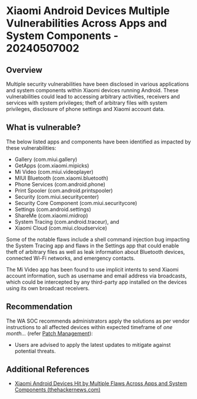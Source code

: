 # Xiaomi Android Devices Multiple Vulnerabilities Across Apps and System Components - 20240507002

## Overview

Multiple security vulnerabilities have been disclosed in various applications and system components within Xiaomi devices running Android. These vulnerabilities could lead to accessing arbitrary activities, receivers and services with system privileges; theft of arbitrary files with system privileges, disclosure of phone settings and Xiaomi account data.

## What is vulnerable?

The below listed apps and components have been identified as impacted by these vulnerabilities:

- Gallery (com.miui.gallery)
- GetApps (com.xiaomi.mipicks)
- Mi Video (com.miui.videoplayer)
- MIUI Bluetooth (com.xiaomi.bluetooth)
- Phone Services (com.android.phone)
- Print Spooler (com.android.printspooler)
- Security (com.miui.securitycenter)
- Security Core Component (com.miui.securitycore)
- Settings (com.android.settings)
- ShareMe (com.xiaomi.midrop)
- System Tracing (com.android.traceur), and
- Xiaomi Cloud (com.miui.cloudservice)

Some of the notable flaws include a shell command injection bug impacting the System Tracing app and flaws in the Settings app that could enable theft of arbitrary files as well as leak information about Bluetooth devices, connected Wi-Fi networks, and emergency contacts.

The Mi Video app has been found to use implicit intents to send Xiaomi account information, such as username and email address via broadcasts, which could be intercepted by any third-party app installed on the devices using its own broadcast receivers.

## Recommendation

The WA SOC recommends administrators apply the solutions as per vendor instructions to all affected devices within expected timeframe of *one month...* (refer [Patch Management](../guidelines/patch-management.md)):

- Users are advised to apply the latest updates to mitigate against potential threats.

## Additional References

- [Xiaomi Android Devices Hit by Multiple Flaws Across Apps and System Components (thehackernews.com)](https://thehackernews.com/2024/05/xiaomi-android-devices-hit-by-multiple.html)
